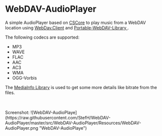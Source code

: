 # WebDAV-AudioPlayer
A simple AudioPlayer based on [CSCore](https://github.com/filoe/cscore) to play music from a WebDAV location using [WebDav.Client](https://github.com/skazantsev/WebDavClient) and [Portable-WebDAV-Library
](https://github.com/DecaTec/Portable-WebDAV-Library).

The following codecs are supported:
* MP3
* WAVE
* FLAC
* AAC
* AC3
* WMA
* OGG-Vorbis

The [MediaInfo Library](https://mediaarea.net/en/MediaInfo) is used to get some more details like bitrate from the files.

<br>
<br>
Screenshot:
![WebDAV-AudioPlaye](https://raw.githubusercontent.com/StefH/WebDAV-AudioPlayer/master/src/WebDAV-AudioPlayer/Resources/WebDAV-AudioPlayer.png "WebDAV-AudioPlaye")

